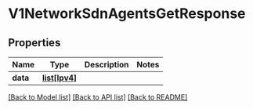# V1NetworkSdnAgentsGetResponse

## Properties
Name | Type | Description | Notes
------------ | ------------- | ------------- | -------------
**data** | [**list[Ipv4]**](Ipv4.md) |  | 

[[Back to Model list]](../README.md#documentation-for-models) [[Back to API list]](../README.md#documentation-for-api-endpoints) [[Back to README]](../README.md)

